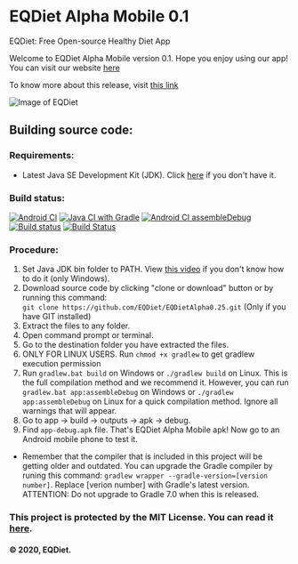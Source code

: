 # EQDiet Alpha Mobile 0.1
EQDiet: Free Open-source Healthy Diet App

Welcome to EQDiet Alpha Mobile version 0.1. Hope you enjoy using our app! You can visit our website [here](https://eqdiet.weebly.com)

To know more about this release, visit [this link](https://eqdiet.weebly.com/release-notes/released-eqdiet-alpha-mobile-01)

![Image of EQDiet](https://eqdiet.weebly.com/uploads/1/2/2/7/122786941/eqdiet_orig.png)

## Building source code:

### Requirements:

- Latest Java SE Development Kit (JDK). Click [here](https://lumi.gq/jdk) if you don't have it.

### Build status:

[![Android CI](https://github.com/EQDiet/EQDietAlphaMobile0.1/workflows/Android%20CI/badge.svg)](https://github.com/EQDiet/EQDietAlphaMobile0.1/actions?query=workflow%3A%22Android+CI%22) [![Java CI with Gradle](https://github.com/EQDiet/EQDietAlphaMobile0.1/workflows/Java%20CI%20with%20Gradle/badge.svg)](https://github.com/EQDiet/EQDietAlphaMobile0.1/actions?query=workflow%3A%22Java+CI+with+Gradle%22) [![Android CI assembleDebug](https://github.com/EQDiet/EQDietAlphaMobile0.1/workflows/Android%20CI%20assembleDebug/badge.svg)](https://github.com/EQDiet/EQDietAlphaMobile0.1/actions?query=workflow%3A%22Android+CI+assembleDebug%22) [![Build status](https://ci.appveyor.com/api/projects/status/3x3cn0j01mbbp4ls?svg=true)](https://ci.appveyor.com/project/EQDiet/EQDietAlphaMobile-01) [![Build Status](https://dev.azure.com/EQDiet/GitHub/_apis/build/status/EQDiet.EQDietAlphaMobile0.1?branchName=master)](https://dev.azure.com/EQDiet/GitHub/_build/latest?definitionId=2&branchName=master)

### Procedure:

1. Set Java JDK bin folder to PATH. View [this video](https://www.youtube.com/watch?v=vhBNV8no4CI) if you don't know how to do it (only Windows).
2. Download source code by clicking "clone or download" button or by running this command:                          
`git clone https://github.com/EQDiet/EQDietAlpha0.25.git` (Only if you have GIT installed)
3. Extract the files to any folder.
4. Open command prompt or terminal.
5. Go to the destination folder you have extracted the files.
6. ONLY FOR LINUX USERS. Run `chmod +x gradlew` to get gradlew execution permission
7. Run `gradlew.bat build` on Windows or `./gradlew build` on Linux. This is the full compilation method and we recommend it. However, you can run `gradlew.bat app:assembleDebug` on Windows or `./gradlew app:assembleDebug` on Linux for a quick compilation method. Ignore all warnings that will appear.
8. Go to app → build → outputs → apk → debug.
9. Find `app-debug.apk` file. That's EQDiet Alpha Mobile apk! Now go to an Android mobile phone to test it.

- Remember that the compiler that is included in this project will be getting older and outdated. You can upgrade the Gradle compiler by runing this command: `gradlew wrapper --gradle-version=[version number]`. Replace [verion number] with Gradle's latest version. ATTENTION: Do not upgrade to Gradle 7.0 when this is released.

### This project is protected by the MIT License. You can read it [here](https://github.com/EQDiet/EQDietAlphaMobile0.1/blob/master/LICENSE).
#### © 2020, EQDiet.
